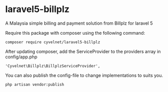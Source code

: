 # laravel5-billplz
A Malaysia simple billing and payment solution from Billplz for laravel 5


Require this package with composer using the following command:

    composer require cyvelnet/laravel5-billplz

After updating composer, add the ServiceProvider to the providers array in config/app.php

    'Cyvelnet\Billplz\BillplzServiceProvider',

You can also publish the config-file to change implementations to suits you.

   
    php artisan vendor:publish
    
